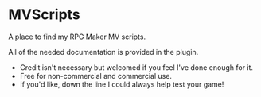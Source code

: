 # MVScripts
A place to find my RPG Maker MV scripts.

All of the needed documentation is provided in the plugin.

- Credit isn't necessary but welcomed if you feel I've done enough for it.
- Free for non-commercial and commercial use.
- If you'd like, down the line I could always help test your game!
